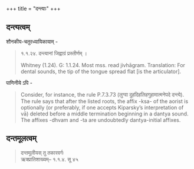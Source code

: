 +++
title = "दन्त्याः"
+++

## दन्त्यत्वम्
शौनकीय-चतुरध्यायिकायाम् -

> १.१.२४. दन्त्यानां जिह्वाग्रं प्रस्तीर्णम् ।  
>
> Whitney \(1.24\). G: 1.1.24. Most mss. read jivhāgram.
Translation: For dental sounds, the tip of the tongue spread flat \[is the articulator\].

पाणिनीये ऽपि -

> Consider, for instance, the rule P.7.3.73 \(लुग्वा दुहदिहलिहगुहामात्मनेपदे दन्त्ये\). The rule says that after the listed roots, the affix -ksa- of the aorist is optionally \(or preferably, if one accepts Kiparsky’s interpretation of vā\) deleted before a middle termination beginning in a dantya sound. The affixes -dhvam and -ta are undoubtedly dantya-initial affixes.

## दन्तमूलत्वम्

> दन्तमूलीयस् तु तकारवर्गः  
> ऋक्प्रातिशाख्यम्– १.१.४. सू ४५
